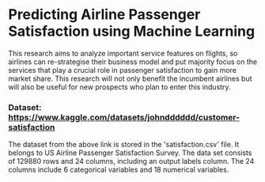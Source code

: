 # Predicting Airline Passenger Satisfaction using Machine Learning
This research aims to analyze important service features on flights, so airlines can re-strategise their business model and put majority focus on the services that play a crucial role in passenger satisfaction to gain more market share. This research will not only benefit the incumbent airlines but will also be useful for new prospects who plan to enter this industry.


### Dataset: https://www.kaggle.com/datasets/johndddddd/customer-satisfaction
The dataset from the above link is stored in the 'satisfaction.csv' file. It belongs to US Airline Passenger Satisfaction Survey. The data set consists of 129880 rows and 24 columns, including an output labels column. The 24 columns include 6 categorical variables and 18 numerical variables.
